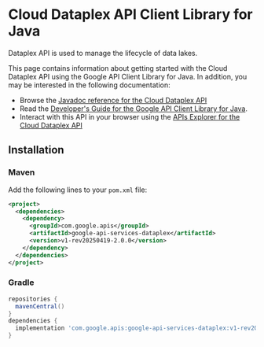 # Cloud Dataplex API Client Library for Java

Dataplex API is used to manage the lifecycle of data lakes.

This page contains information about getting started with the Cloud Dataplex API
using the Google API Client Library for Java. In addition, you may be interested
in the following documentation:

* Browse the [Javadoc reference for the Cloud Dataplex API][javadoc]
* Read the [Developer's Guide for the Google API Client Library for Java][google-api-client].
* Interact with this API in your browser using the [APIs Explorer for the Cloud Dataplex API][api-explorer]

## Installation

### Maven

Add the following lines to your `pom.xml` file:

```xml
<project>
  <dependencies>
    <dependency>
      <groupId>com.google.apis</groupId>
      <artifactId>google-api-services-dataplex</artifactId>
      <version>v1-rev20250419-2.0.0</version>
    </dependency>
  </dependencies>
</project>
```

### Gradle

```gradle
repositories {
  mavenCentral()
}
dependencies {
  implementation 'com.google.apis:google-api-services-dataplex:v1-rev20250419-2.0.0'
}
```

[javadoc]: https://googleapis.dev/java/google-api-services-dataplex/latest/index.html
[google-api-client]: https://github.com/googleapis/google-api-java-client/
[api-explorer]: https://developers.google.com/apis-explorer/#p/dataplex/v1/
